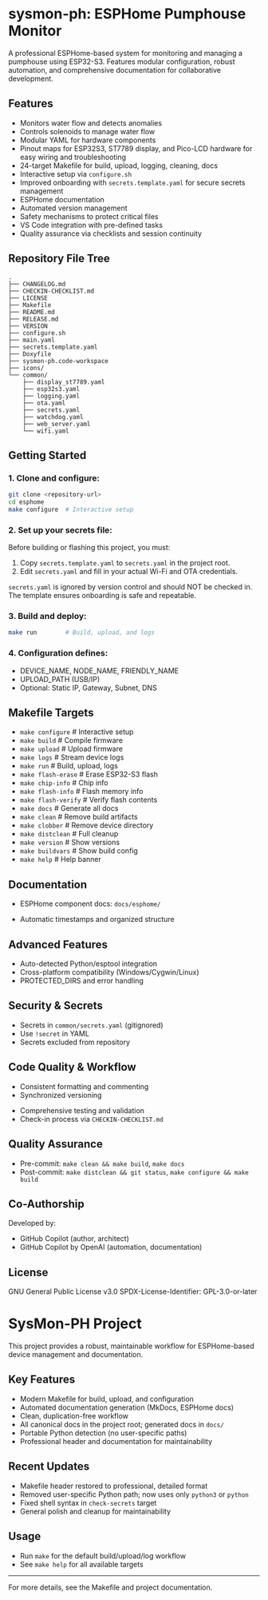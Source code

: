 # sysmon-ph: ESPHome Pumphouse Monitor

A professional ESPHome-based system for monitoring and managing a pumphouse using ESP32-S3. Features modular configuration, robust automation, and comprehensive documentation for collaborative development.

## Features
- Monitors water flow and detects anomalies
- Controls solenoids to manage water flow
- Modular YAML for hardware components
- Pinout maps for ESP32S3, ST7789 display, and Pico-LCD hardware for easy wiring and troubleshooting
- 24-target Makefile for build, upload, logging, cleaning, docs
- Interactive setup via `configure.sh`
- Improved onboarding with `secrets.template.yaml` for secure secrets management
- ESPHome documentation
- Automated version management
- Safety mechanisms to protect critical files
- VS Code integration with pre-defined tasks
- Quality assurance via checklists and session continuity

## Repository File Tree
```
.
├── CHANGELOG.md
├── CHECKIN-CHECKLIST.md
├── LICENSE
├── Makefile
├── README.md
├── RELEASE.md
├── VERSION
├── configure.sh
├── main.yaml
├── secrets.template.yaml
├── Doxyfile
├── sysmon-ph.code-workspace
├── icons/
└── common/
    ├── display_st7789.yaml
    ├── esp32s3.yaml
    ├── logging.yaml
    ├── ota.yaml
    ├── secrets.yaml
    ├── watchdog.yaml
    ├── web_server.yaml
    └── wifi.yaml
```


## Getting Started

### 1. Clone and configure:
```bash
git clone <repository-url>
cd esphome
make configure  # Interactive setup
```

### 2. Set up your secrets file:
Before building or flashing this project, you must:

  1. Copy `secrets.template.yaml` to `secrets.yaml` in the project root.
  2. Edit `secrets.yaml` and fill in your actual Wi-Fi and OTA credentials.

`secrets.yaml` is ignored by version control and should NOT be checked in. The template ensures onboarding is safe and repeatable.

### 3. Build and deploy:
```bash
make run        # Build, upload, and logs
```

### 4. Configuration defines:
  - DEVICE_NAME, NODE_NAME, FRIENDLY_NAME
  - UPLOAD_PATH (USB/IP)
  - Optional: Static IP, Gateway, Subnet, DNS

## Makefile Targets
- `make configure`      # Interactive setup
- `make build`          # Compile firmware
- `make upload`         # Upload firmware
- `make logs`           # Stream device logs
- `make run`            # Build, upload, logs
- `make flash-erase`    # Erase ESP32-S3 flash
- `make chip-info`      # Chip info
- `make flash-info`     # Flash memory info
- `make flash-verify`   # Verify flash contents
- `make docs`           # Generate all docs
- `make clean`          # Remove build artifacts
- `make clobber`        # Remove device directory
- `make distclean`      # Full cleanup
- `make version`        # Show versions
- `make buildvars`      # Show build config
- `make help`           # Help banner

## Documentation
- ESPHome component docs: `docs/esphome/`
<!-- Doxygen HTML/PDF directories removed -->
- Automatic timestamps and organized structure

## Advanced Features
- Auto-detected Python/esptool integration
- Cross-platform compatibility (Windows/Cygwin/Linux)
- PROTECTED_DIRS and error handling

## Security & Secrets
- Secrets in `common/secrets.yaml` (gitignored)
- Use `!secret` in YAML
- Secrets excluded from repository

## Code Quality & Workflow
- Consistent formatting and commenting
- Synchronized versioning
<!-- Doxygen headers reference removed -->
- Comprehensive testing and validation
- Check-in process via `CHECKIN-CHECKLIST.md`

## Quality Assurance
- Pre-commit: `make clean && make build`, `make docs`
- Post-commit: `make distclean && git status`, `make configure && make build`

## Co-Authorship
Developed by:
- GitHub Copilot (author, architect)
- GitHub Copilot by OpenAI (automation, documentation)

## License
GNU General Public License v3.0
SPDX-License-Identifier: GPL-3.0-or-later

# SysMon-PH Project

This project provides a robust, maintainable workflow for ESPHome-based device management and documentation.

## Key Features
- Modern Makefile for build, upload, and configuration
- Automated documentation generation (MkDocs, ESPHome docs)
- Clean, duplication-free workflow
- All canonical docs in the project root; generated docs in `docs/`
- Portable Python detection (no user-specific paths)
- Professional header and documentation for maintainability

## Recent Updates
- Makefile header restored to professional, detailed format
- Removed user-specific Python path; now uses only `python3` or `python`
- Fixed shell syntax in `check-secrets` target
- General polish and cleanup for maintainability

## Usage
- Run `make` for the default build/upload/log workflow
- See `make help` for all available targets

---
For more details, see the Makefile and project documentation.
